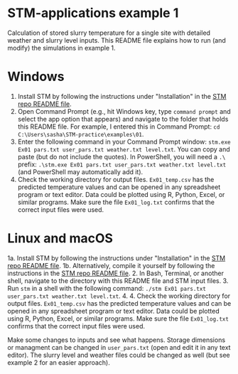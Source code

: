 # STM-applications example 1
Calculation of stored slurry temperature for a single site with detailed weather and slurry level inputs.
This README file explains how to run (and modify) the simulations in example 1.

# Windows
1. Install STM by following the instructions under "Installation" in the [STM repo README file](https://github.com/sashahafner/STM#readme).
2. Open Command Prompt (e.g., hit Windows key, type `command prompt` and select the app option that appears) and navigate to the folder that holds this README file. For example, I entered this in Command Prompt: `cd C:\Users\sasha\STM-practice\examples\01`.
3. Enter the following command in your Command Prompt window: `stm.exe Ex01 pars.txt user_pars.txt weather.txt level.txt`. You can copy and paste (but do not include the quotes). In PowerShell, you will need a `.\` prefix: `.\stm.exe Ex01 pars.txt user_pars.txt weather.txt level.txt` (and PowerShell may automatically add it).
4. Check the working directory for output files. `Ex01_temp.csv` has the predicted temperature values and can be opened in any spreadsheet program or text editor. Data could be plotted using R, Python, Excel, or similar programs. Make sure the file `Ex01_log.txt` confirms that the correct input files were used.

# Linux and macOS
1a. Install STM by following the instructions under "Installation" in the [STM repo README file](https://github.com/sashahafner/STM#readme). 
1b. Alternatively, compile it yourself by following the instructions in the [STM repo README file](https://github.com/sashahafner/STM#readme).
2. In Bash, Terminal, or another shell, navigate to the directory with this README file and STM input files.
3. Run `stm` in a shell with the following command: `./stm Ex01 pars.txt user_pars.txt weather.txt level.txt`. 4. 4. Check the working directory for output files. `Ex01_temp.csv` has the predicted temperature values and can be opened in any spreadsheet program or text editor. Data could be plotted using R, Python, Excel, or similar programs. Make sure the file `Ex01_log.txt` confirms that the correct input files were used. 

Make some changes to inputs and see what happens. Storage dimensions or managment can be changed in `user_pars.txt` (open and edit it in any text editor). The slurry level and weather files could be changed as well (but see example 2 for an easier approach).